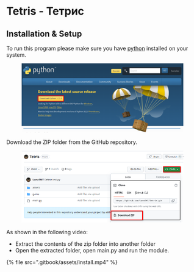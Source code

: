 # Tetris - Тетрис

## Installation & Setup

To run this program please make sure you have [python](https://www.python.org/downloads/) installed on your system.

<figure><img src=".gitbook/assets/image.png" alt=""><figcaption></figcaption></figure>

Download the ZIP folder from the GitHub repository.

<figure><img src=".gitbook/assets/image (1).png" alt=""><figcaption></figcaption></figure>

As shown in the following video:

* Extract the contents of the zip folder into another folder
* Open the extracted folder, open main.py and run the module.

{% file src=".gitbook/assets/install.mp4" %}
